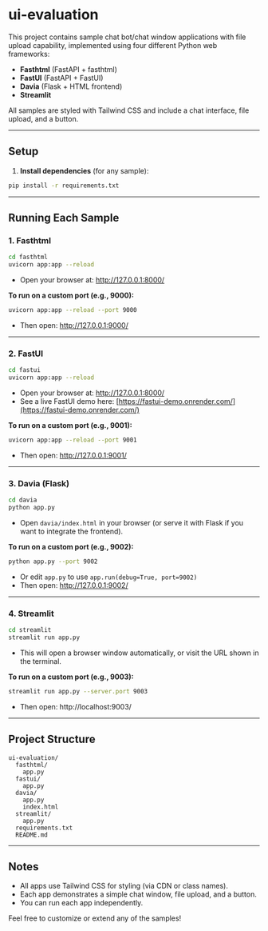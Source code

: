 # ui-evaluation

This project contains sample chat bot/chat window applications with file upload capability, implemented using four different Python web frameworks:

- **Fasthtml** (FastAPI + fasthtml)
- **FastUI** (FastAPI + FastUI)
- **Davia** (Flask + HTML frontend)
- **Streamlit**

All samples are styled with Tailwind CSS and include a chat interface, file upload, and a button.

---

## Setup

1. **Install dependencies** (for any sample):

```bash
pip install -r requirements.txt
```

---

## Running Each Sample

### 1. Fasthtml

```bash
cd fasthtml
uvicorn app:app --reload
```
- Open your browser at: http://127.0.0.1:8000/

**To run on a custom port (e.g., 9000):**
```bash
uvicorn app:app --reload --port 9000
```
- Then open: http://127.0.0.1:9000/

---

### 2. FastUI

```bash
cd fastui
uvicorn app:app --reload
```
- Open your browser at: http://127.0.0.1:8000/
- See a live FastUI demo here: [https://fastui-demo.onrender.com/](https://fastui-demo.onrender.com/)

**To run on a custom port (e.g., 9001):**
```bash
uvicorn app:app --reload --port 9001
```
- Then open: http://127.0.0.1:9001/

---

### 3. Davia (Flask)

```bash
cd davia
python app.py
```
- Open `davia/index.html` in your browser (or serve it with Flask if you want to integrate the frontend).

**To run on a custom port (e.g., 9002):**
```bash
python app.py --port 9002
```
- Or edit `app.py` to use `app.run(debug=True, port=9002)`
- Then open: http://127.0.0.1:9002/

---

### 4. Streamlit

```bash
cd streamlit
streamlit run app.py
```
- This will open a browser window automatically, or visit the URL shown in the terminal.

**To run on a custom port (e.g., 9003):**
```bash
streamlit run app.py --server.port 9003
```
- Then open: http://localhost:9003/

---

## Project Structure

```
ui-evaluation/
  fasthtml/
    app.py
  fastui/
    app.py
  davia/
    app.py
    index.html
  streamlit/
    app.py
  requirements.txt
  README.md
```

---

## Notes
- All apps use Tailwind CSS for styling (via CDN or class names).
- Each app demonstrates a simple chat window, file upload, and a button.
- You can run each app independently.

Feel free to customize or extend any of the samples!